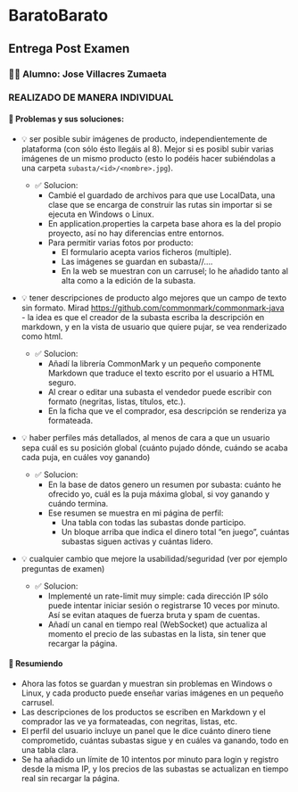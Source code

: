
# BaratoBarato

## Entrega Post Examen
### 👨‍🎓 Alumno: Jose Villacres Zumaeta

### REALIZADO DE MANERA INDIVIDUAL

#### 🚩 Problemas y sus soluciones:
* 💡 ser posible subir imágenes de producto, independientemente de plataforma (con sólo ésto llegáis al 8). Mejor si es posibl subir varias imágenes de un mismo producto (esto lo podéis hacer subiéndolas a una carpeta `subasta/<id>/<nombre>.jpg`).
  - ✅ Solucion:
    - Cambié el guardado de archivos para que use LocalData, una clase que se encarga de construir las rutas sin importar si se ejecuta en Windows o Linux.
    - En application.properties la carpeta base ahora es la del propio proyecto, así no hay diferencias entre entornos.
    - Para permitir varias fotos por producto:
      - El formulario acepta varios ficheros (multiple).
      - Las imágenes se guardan en subasta/<id>/….
      - En la web se muestran con un carrusel; lo he añadido tanto al alta como a la edición de la subasta.

* 💡 tener descripciones de producto algo mejores que un campo de texto sin formato. Mirad https://github.com/commonmark/commonmark-java - la idea es que el creador de la subasta escriba la descripción en markdown, y en la vista de usuario que quiere pujar, se vea renderizado como html.
  - ✅ Solucion: 
    - Añadí la librería CommonMark y un pequeño componente Markdown que traduce el texto escrito por el usuario a HTML seguro.
    - Al crear o editar una subasta el vendedor puede escribir con formato (negritas, listas, títulos, etc.).
    - En la ficha que ve el comprador, esa descripción se renderiza ya formateada.


* 💡 haber perfiles más detallados, al menos de cara a que un usuario sepa cuál es su posición global (cuánto pujado dónde, cuándo se acaba cada puja, en cuáles voy ganando)
  - ✅ Solucion: 
    - En la base de datos genero un resumen por subasta: cuánto he ofrecido yo, cuál es la puja máxima global, si voy ganando y cuándo termina.
    - Ese resumen se muestra en mi página de perfil:
      - Una tabla con todas las subastas donde participo.
      - Un bloque arriba que indica el dinero total “en juego”, cuántas subastas siguen activas y cuántas lidero.
    

* 💡 cualquier cambio que mejore la usabilidad/seguridad (ver por ejemplo preguntas de examen)
  - ✅ Solucion:
    - Implementé un rate-limit muy simple: cada dirección IP sólo puede intentar iniciar sesión o registrarse 10 veces por minuto. 
      Así se evitan ataques de fuerza bruta y spam de cuentas.
    - Añadí un canal en tiempo real (WebSocket) que actualiza al momento el precio de las subastas en la lista, sin tener que recargar la página.

####  🧷 Resumiendo
- Ahora las fotos se guardan y muestran sin problemas en Windows o Linux, y cada producto puede enseñar varias imágenes en un pequeño carrusel.
- Las descripciones de los productos se escriben en Markdown y el comprador las ve ya formateadas, con negritas, listas, etc.
- El perfil del usuario incluye un panel que le dice cuánto dinero tiene comprometido, cuántas subastas sigue y en cuáles va ganando, todo en una tabla clara.
- Se ha añadido un límite de 10 intentos por minuto para login y registro desde la misma IP, y los precios de las subastas se actualizan en tiempo real sin recargar la página.

